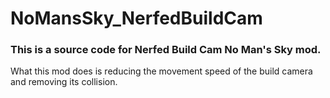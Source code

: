 # NoMansSky_NerfedBuildCam

### This is a source code for Nerfed Build Cam No Man's Sky mod.

What this mod does is reducing the movement speed of the build camera and removing its collision.
